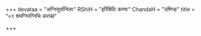 +++
devataa = "अग्निसूर्यानिलाः"
RShiH = "इरिंबिठिः काण्वः"
ChandaH = "उष्णिक्"
title = "०९ शमग्निरग्निभिः करच्छं"

+++
